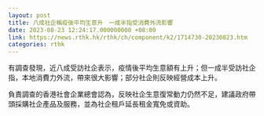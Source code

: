 ```yaml
---
layout: post
title: 八成社企稱疫後平均生意升　一成半指受消費外流影響
date: 2023-08-23 12:24:17.000000000 +08:00
link: https://news.rthk.hk/rthk/ch/component/k2/1714730-20230823.htm
categories: rthk
---
```


有調查發現，近八成受訪社企表示，疫情後平均生意額有上升；但一成半受訪社企指，本地消費力外流，帶來很大影響；部分社企則反映經營成本上升。

負責調查的香港社會企業總會認為，反映社企生意復常動力仍然不足，建議政府帶頭採購社企產品及服務，並為社企租戶延長租金寬免或資助。

